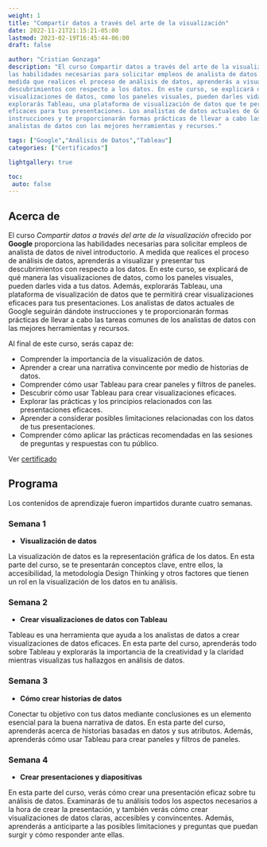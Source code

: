 ```yaml
---
weight: 1
title: "Compartir datos a través del arte de la visualización"
date: 2022-11-21T21:15:21-05:00
lastmod: 2023-02-19T16:45:44-06:00
draft: false

author: "Cristian Gonzaga"
description: "El curso Compartir datos a través del arte de la visualización ofrecido por Google proporciona 
las habilidades necesarias para solicitar empleos de analista de datos de nivel introductorio. A 
medida que realices el proceso de análisis de datos, aprenderás a visualizar y presentar tus 
descubrimientos con respecto a los datos. En este curso, se explicará de qué manera las 
visualizaciones de datos, como los paneles visuales, pueden darles vida a tus datos. Además, 
explorarás Tableau, una plataforma de visualización de datos que te permitirá crear visualizaciones 
eficaces para tus presentaciones. Los analistas de datos actuales de Google seguirán dándote 
instrucciones y te proporcionarán formas prácticas de llevar a cabo las tareas comunes de los 
analistas de datos con las mejores herramientas y recursos."

tags: ["Google","Análisis de Datos","Tableau"]
categories: ["Certificados"]

lightgallery: true

toc:
 auto: false
---
```

<!--more-->

## Acerca de

El curso *Compartir datos a través del arte de la visualización* ofrecido por **Google** proporciona 
las habilidades necesarias para solicitar empleos de analista de datos de nivel introductorio. A 
medida que realices el proceso de análisis de datos, aprenderás a visualizar y presentar tus 
descubrimientos con respecto a los datos. En este curso, se explicará de qué manera las 
visualizaciones de datos, como los paneles visuales, pueden darles vida a tus datos. Además, 
explorarás Tableau, una plataforma de visualización de datos que te permitirá crear visualizaciones 
eficaces para tus presentaciones. Los analistas de datos actuales de Google seguirán dándote 
instrucciones y te proporcionarán formas prácticas de llevar a cabo las tareas comunes de los 
analistas de datos con las mejores herramientas y recursos.

Al final de este curso, serás capaz de:
 - Comprender la importancia de la visualización de datos.
 - Aprender a crear una narrativa convincente por medio de historias de datos.
 - Comprender cómo usar Tableau para crear paneles y filtros de paneles.
 - Descubrir cómo usar Tableau para crear visualizaciones eficaces. 
 - Explorar las prácticas y los principios relacionados con las presentaciones eficaces.
 - Aprender a considerar posibles limitaciones relacionadas con los datos de tus presentaciones.
 - Comprender cómo aplicar las prácticas recomendadas en las sesiones de preguntas y respuestas 
con tu público.

Ver [certificado](https://coursera.org/share/c28f01b2594e5b198c1e58fa5c362db0)

## Programa

Los contenidos de aprendizaje fueron impartidos durante cuatro semanas.

### Semana 1
* **Visualización de datos**

La visualización de datos es la representación gráfica de los datos. En esta parte del curso, se 
te presentarán conceptos clave, entre ellos, la accesibilidad, la metodología Design Thinking y 
otros factores que tienen un rol en la visualización de los datos en tu análisis.

### Semana 2
* **Crear visualizaciones de datos con Tableau**

Tableau es una herramienta que ayuda a los analistas de datos a crear visualizaciones de datos 
eficaces. En esta parte del curso, aprenderás todo sobre Tableau y explorarás la importancia de 
la creatividad y la claridad mientras visualizas tus hallazgos en análisis de datos.

### Semana 3
* **Cómo crear historias de datos**

Conectar tu objetivo con tus datos mediante conclusiones es un elemento esencial para la buena 
narrativa de datos. En esta parte del curso, aprenderás acerca de historias basadas en datos y 
sus atributos. Además, aprenderás cómo usar Tableau para crear paneles y filtros de paneles.

### Semana 4
* **Crear presentaciones y diapositivas**

En esta parte del curso, verás cómo crear una presentación eficaz sobre tu análisis de datos. 
Examinarás de tu análisis todos los aspectos necesarios a la hora de crear la presentación, y 
también verás cómo crear visualizaciones de datos claras, accesibles y convincentes. Además, 
aprenderás a anticiparte a las posibles limitaciones y preguntas que puedan surgir y cómo 
responder ante ellas.